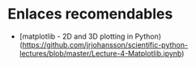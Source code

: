 # Enlaces recomendables
- [matplotlib - 2D and 3D plotting in Python)(https://github.com/jrjohansson/scientific-python-lectures/blob/master/Lecture-4-Matplotlib.ipynb)

